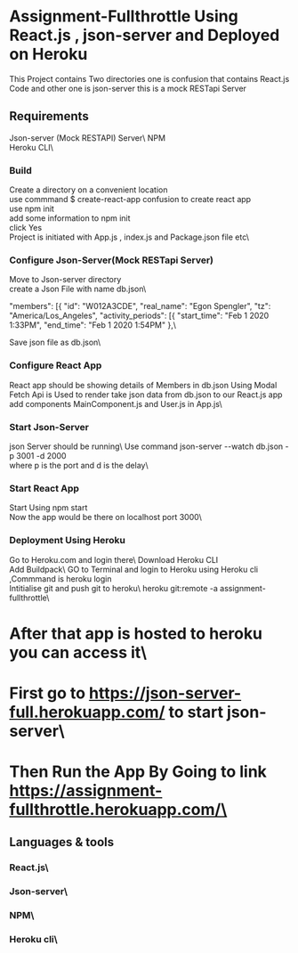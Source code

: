 # Assignment-Fullthrottle Using React.js , json-server and Deployed on Heroku

This Project contains Two directories one is confusion that contains React.js Code and other one is json-server this is a mock RESTapi Server


## Requirements

Json-server (Mock RESTAPI) Server\ 
NPM\
Heroku CLI\


### Build

Create a directory on a convenient location\
use commmand $ create-react-app confusion to create react app\
use npm init\
add some information to npm init\
click Yes\
Project is initiated with App.js , index.js and Package.json file etc\

### Configure Json-Server(Mock RESTapi Server) 

Move to Json-server directory\
create a Json File with name db.json\

"members": [{
			"id": "W012A3CDE",
			"real_name": "Egon Spengler",
			"tz": "America/Los_Angeles",
			"activity_periods": [{
					"start_time": "Feb 1 2020  1:33PM",
					"end_time": "Feb 1 2020 1:54PM"
				},\
        
Save json file as db.json\
        

### Configure React App

React app should be showing details of Members in db.json Using Modal\
Fetch Api is Used to render take json data from db.json to our React.js app\
add components MainComponent.js and User.js in App.js\


###  Start Json-Server

json Server should be running\ 
Use command json-server --watch db.json -p 3001 -d 2000\
where p is the port and d is the delay\


### Start React App

Start Using npm start\
Now the app would be there on localhost port 3000\

### Deployment Using Heroku

Go to Heroku.com and login there\ 
Download Heroku CLI\
Add Buildpack\ 
GO to Terminal and login to Heroku using Heroku cli ,Commmand is heroku login\
Intitialise git and push git to heroku\ 
heroku git:remote -a assignment-fullthrottle\



# After that app is hosted to heroku you can access it\
# First go to https://json-server-full.herokuapp.com/ to start json-server\
# Then Run the App By Going to link https://assignment-fullthrottle.herokuapp.com/\


## Languages & tools


### React.js\
### Json-server\
### NPM\
### Heroku cli\
